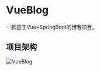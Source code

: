 # VueBlog
一款基于Vue+SpringBoot的博客项目。

## 项目架构

![VueBlog](https://super-ly-image.oss-cn-hangzhou.aliyuncs.com/VueBlog.png)

